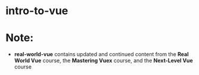 # intro-to-vue

# Note:
  - **real-world-vue** contains updated and continued content from the **Real World Vue** course, the **Mastering Vuex** course, and the **Next-Level Vue** course